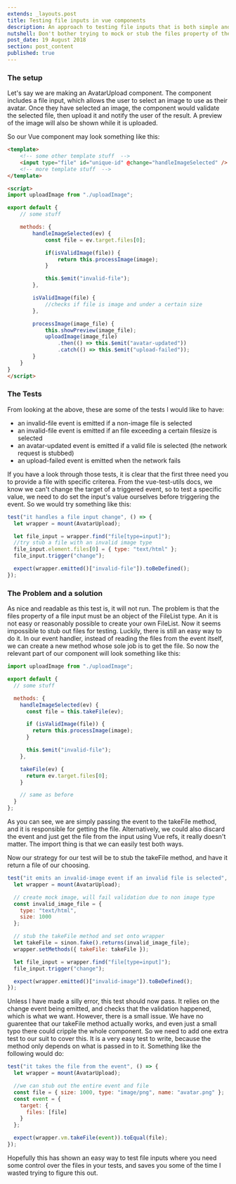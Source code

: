 ```yaml
---
extends: _layouts.post
title: Testing file inputs in vue components
description: An approach to testing file inputs that is both simple and effective
nutshell: Don't bother trying to mock or stub the files property of the file input. Rather add a method that can be both stubbed and tested, and allows you to test with your own file objects.
post_date: 19 August 2018
section: post_content
published: true
---
```


<h3 class="font-sans text-sm">The setup</h3>

Let's say we are making an AvatarUpload component. The component includes a file input, which allows the user to select an image to use as their avatar. Once they have selected an image, the component would validate the selected file, then upload it and notify the user of the result. A preview of the image will also be shown while it is uploaded.

So our Vue component may look something like this:

```html
<template>
    <!-- some other template stuff  -->
    <input type="file" id="unique-id" @change="handleImageSelected" />
    <!-- more template stuff  -->
</template>

<script>
import uploadImage from "./uploadImage";

export default {
    // some stuff

    methods: {
        handleImageSelected(ev) {
            const file = ev.target.files[0];

            if(isValidImage(file)) {
                return this.processImage(image);
            }

            this.$emit("invalid-file");
        },

        isValidImage(file) {
            //checks if file is image and under a certain size
        },

        processImage(image_file) {
            this.showPreview(image_file);
            uploadImage(image_file)
                .then(() => this.$emit("avatar-updated"))
                .catch(() => this.$emit("upload-failed"));
        }
    }
}
</script>
```

<h3 class="font-sans text-sm">The Tests</h3>

From looking at the above, these are some of the tests I would like to have:

- an invalid-file event is emitted if a non-image file is selected
- an invalid-file event is emitted if an file exceeding a certain filesize is selected
- an avatar-updated event is emitted if a valid file is selected (the network request is stubbed)
- an upload-failed event is emitted when the network fails

If you have a look through those tests, it is clear that the first three need you to provide a file with specific criterea. From the vue-test-utils docs, we know we can't change the target of a triggered event, so to test a specific value, we need to do set the input's value ourselves before triggering the event. So we would try something like this:

```js
test("it handles a file input change", () => {
  let wrapper = mount(AvatarUpload);

  let file_input = wrapper.find("file[type=input]");
  //try stub a file with an invalid image type
  file_input.element.files[0] = { type: "text/html" };
  file_input.trigger("change");

  expect(wrapper.emitted()["invalid-file"]).toBeDefined();
});
```

<h3 class="font-sans text-sm">The Problem and a solution</h3>

As nice and readable as this test is, it will not run. The problem is that the files property of a file input must be an object of the FileList type. An it is not easy or reasonably possible to create your own FileList. Now it seems impossible to stub out files for testing. Luckily, there is still an easy way to do it. In our event handler, instead of reading the files from the event itself, we can create a new method whose sole job is to get the file. So now the relevant part of our component will look something like this:

```js
import uploadImage from "./uploadImage";

export default {
  // some stuff

  methods: {
    handleImageSelected(ev) {
      const file = this.takeFile(ev);

      if (isValidImage(file)) {
        return this.processImage(image);
      }

      this.$emit("invalid-file");
    },

    takeFile(ev) {
      return ev.target.files[0];
    }

    // same as before
  }
};
```

As you can see, we are simply passing the event to the takeFile method, and it is responsible for getting the file. Alternatively, we could also discard the event and just get the file from the input using Vue refs, it really doesn't matter. The import thing is that we can easily test both ways.

Now our strategy for our test will be to stub the takeFile method, and have it return a file of our choosing.

```js
test("it emits an invalid-image event if an invalid file is selected", () => {
  let wrapper = mount(AvatarUpload);

  // create mock image, will fail validation due to non image type
  const invalid_image_file = {
    type: "text/html",
    size: 1000
  };

  // stub the takeFile method and set onto wrapper
  let takeFile = sinon.fake().returns(invalid_image_file);
  wrapper.setMethods({ takeFile: takeFile });

  let file_input = wrapper.find("file[type=input]");
  file_input.trigger("change");

  expect(wrapper.emitted()["invalid-image"]).toBeDefined();
});
```

Unless I have made a silly error, this test should now pass. It relies on the change event being emitted, and checks that the validation happened, which is what we want. However, there is a small issue. We have no guarentee that our takeFile method actually works, and even just a small typo there could cripple the whole component. So we need to add one extra test to our suit to cover this. It is a very easy test to write, because the method only depends on what is passed in to it. Something like the following would do:

```js
test("it takes the file from the event", () => {
  let wrapper = mount(AvatarUpload);

  //we can stub out the entire event and file
  const file = { size: 1000, type: "image/png", name: "avatar.png" };
  const event = {
    target: {
      files: [file]
    }
  };

  expect(wrapper.vm.takeFile(event)).toEqual(file);
});
```

Hopefully this has shown an easy way to test file inputs where you need some control over the files in your tests, and saves you some of the time I wasted trying to figure this out.
